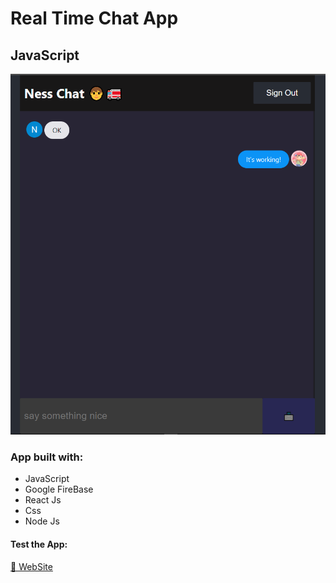 # Real Time Chat App

## JavaScript

![Preview](https://github.com/rmotafreitas/superchat/blob/master/image.png)

### App built with:

- JavaScript
- Google FireBase
- React Js
- Css
- Node Js

#### Test the App:

[💌 WebSite](https://superchat-9d54e.web.app/)
